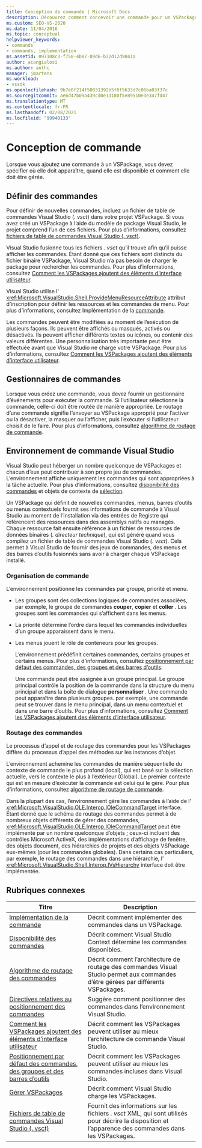```yaml
---
title: Conception de commande | Microsoft Docs
description: Découvrez comment concevoir une commande pour un VSPackage dans Visual Studio. Notamment, comment spécifier où il s’affiche, quand il est disponible et comment il doit être géré.
ms.custom: SEO-VS-2020
ms.date: 11/04/2016
ms.topic: conceptual
helpviewer_keywords:
- commands
- commands, implementation
ms.assetid: 097108c3-f758-4b87-89d6-b32d12d9041a
author: acangialosi
ms.author: anthc
manager: jmartens
ms.workload:
- vssdk
ms.openlocfilehash: 9b7e0f214f50831392b5f0f5633d7c06ba03f37c
ms.sourcegitcommit: ae6d47b09a439cd0e13180f5e89510e3e347fd47
ms.translationtype: MT
ms.contentlocale: fr-FR
ms.lasthandoff: 02/08/2021
ms.locfileid: "99940133"
---
```

# <a name="command-design"></a>Conception de commande
Lorsque vous ajoutez une commande à un VSPackage, vous devez spécifier où elle doit apparaître, quand elle est disponible et comment elle doit être gérée.

## <a name="define-commands"></a>Définir des commandes
 Pour définir de nouvelles commandes, incluez un fichier de table de commandes Visual Studio (*. vsct*) dans votre projet VSPackage. Si vous avez créé un VSPackage à l’aide du modèle de package Visual Studio, le projet comprend l’un de ces fichiers. Pour plus d’informations, consultez [fichiers de table de commandes Visual Studio (. vsct)](../../extensibility/internals/visual-studio-command-table-dot-vsct-files.md).

 Visual Studio fusionne tous les fichiers *. vsct* qu’il trouve afin qu’il puisse afficher les commandes. Étant donné que ces fichiers sont distincts du fichier binaire VSPackage, Visual Studio n’a pas besoin de charger le package pour rechercher les commandes. Pour plus d’informations, consultez [Comment les VSPackages ajoutent des éléments d’interface utilisateur](../../extensibility/internals/how-vspackages-add-user-interface-elements.md).

 Visual Studio utilise l' <xref:Microsoft.VisualStudio.Shell.ProvideMenuResourceAttribute> attribut d’inscription pour définir les ressources et les commandes de menu. Pour plus d’informations, consultez Implémentation de la [commande](../../extensibility/internals/command-implementation.md).

 Les commandes peuvent être modifiées au moment de l’exécution de plusieurs façons. Ils peuvent être affichés ou masqués, activés ou désactivés. Ils peuvent afficher différents textes ou icônes, ou contenir des valeurs différentes. Une personnalisation très importante peut être effectuée avant que Visual Studio ne charge votre VSPackage. Pour plus d’informations, consultez [Comment les VSPackages ajoutent des éléments d’interface utilisateur](../../extensibility/internals/how-vspackages-add-user-interface-elements.md).

## <a name="command-handlers"></a>Gestionnaires de commandes
 Lorsque vous créez une commande, vous devez fournir un gestionnaire d’événements pour exécuter la commande. Si l’utilisateur sélectionne la commande, celle-ci doit être routée de manière appropriée. Le routage d’une commande signifie l’envoyer au VSPackage approprié pour l’activer ou la désactiver, la masquer ou l’afficher, puis l’exécuter si l’utilisateur choisit de le faire. Pour plus d’informations, consultez [algorithme de routage de commande](../../extensibility/internals/command-routing-algorithm.md).

## <a name="visual-studio-command-environment"></a>Environnement de commande Visual Studio
 Visual Studio peut héberger un nombre quelconque de VSPackages et chacun d’eux peut contribuer à son propre jeu de commandes. L’environnement affiche uniquement les commandes qui sont appropriées à la tâche actuelle. Pour plus d’informations, consultez [disponibilité des commandes](../../extensibility/internals/command-availability.md) et objets de contexte de [sélection](../../extensibility/internals/selection-context-objects.md).

 Un VSPackage qui définit de nouvelles commandes, menus, barres d’outils ou menus contextuels fournit ses informations de commande à Visual Studio au moment de l’installation via des entrées de Registre qui référencent des ressources dans des assemblys natifs ou managés. Chaque ressource fait ensuite référence à un fichier de ressources de données binaires (*. directeur technique*), qui est généré quand vous compilez un fichier de table de commandes Visual Studio (*. vsct*). Cela permet à Visual Studio de fournir des jeux de commandes, des menus et des barres d’outils fusionnés sans avoir à charger chaque VSPackage installé.

### <a name="command-organization"></a>Organisation de commande
 L’environnement positionne les commandes par groupe, priorité et menu.

- Les groupes sont des collections logiques de commandes associées, par exemple, le groupe de commandes **couper**, **copier** et **coller** . Les groupes sont les commandes qui s’affichent dans les menus.

- La priorité détermine l’ordre dans lequel les commandes individuelles d’un groupe apparaissent dans le menu.

- Les menus jouent le rôle de conteneurs pour les groupes.

  L’environnement prédéfinit certaines commandes, certains groupes et certains menus. Pour plus d’informations, consultez [positionnement par défaut des commandes, des groupes et des barres d’outils](../../extensibility/internals/default-command-group-and-toolbar-placement.md).

  Une commande peut être assignée à un groupe principal. Le groupe principal contrôle la position de la commande dans la structure du menu principal et dans la boîte de dialogue **personnaliser** . Une commande peut apparaître dans plusieurs groupes. par exemple, une commande peut se trouver dans le menu principal, dans un menu contextuel et dans une barre d’outils. Pour plus d’informations, consultez [Comment les VSPackages ajoutent des éléments d’interface utilisateur](../../extensibility/internals/how-vspackages-add-user-interface-elements.md).

### <a name="command-routing"></a>Routage des commandes
 Le processus d’appel et de routage des commandes pour les VSPackages diffère du processus d’appel des méthodes sur les instances d’objet.

 L’environnement achemine les commandes de manière séquentielle du contexte de commande le plus profond (local), qui est basé sur la sélection actuelle, vers le contexte le plus à l’extérieur (Global). Le premier contexte qui est en mesure d’exécuter la commande est celui qui le gère. Pour plus d’informations, consultez [algorithme de routage de commande](../../extensibility/internals/command-routing-algorithm.md).

 Dans la plupart des cas, l’environnement gère les commandes à l’aide de l' <xref:Microsoft.VisualStudio.OLE.Interop.IOleCommandTarget> interface. Étant donné que le schéma de routage des commandes permet à de nombreux objets différents de gérer des commandes, <xref:Microsoft.VisualStudio.OLE.Interop.IOleCommandTarget> peut être implémenté par un nombre quelconque d’objets ; ceux-ci incluent des contrôles Microsoft ActiveX, des implémentations d’affichage de fenêtre, des objets document, des hiérarchies de projets et des objets VSPackage eux-mêmes (pour les commandes globales). Dans certains cas particuliers, par exemple, le routage des commandes dans une hiérarchie, l' <xref:Microsoft.VisualStudio.Shell.Interop.IVsHierarchy> interface doit être implémentée.

## <a name="related-topics"></a>Rubriques connexes

|Titre|Description|
|-----------|-----------------|
|[Implémentation de la commande](../../extensibility/internals/command-implementation.md)|Décrit comment implémenter des commandes dans un VSPackage.|
|[Disponibilité des commandes](../../extensibility/internals/command-availability.md)|Décrit comment Visual Studio Context détermine les commandes disponibles.|
|[Algorithme de routage des commandes](../../extensibility/internals/command-routing-algorithm.md)|Décrit comment l’architecture de routage des commandes Visual Studio permet aux commandes d’être gérées par différents VSPackages.|
|[Directives relatives au positionnement des commandes](../../extensibility/internals/command-placement-guidelines.md)|Suggère comment positionner des commandes dans l’environnement Visual Studio.|
|[Comment les VSPackages ajoutent des éléments d’interface utilisateur](../../extensibility/internals/how-vspackages-add-user-interface-elements.md)|Décrit comment les VSPackages peuvent utiliser au mieux l’architecture de commande Visual Studio.|
|[Positionnement par défaut des commandes, des groupes et des barres d’outils](../../extensibility/internals/default-command-group-and-toolbar-placement.md)|Décrit comment les VSPackages peuvent utiliser au mieux les commandes incluses dans Visual Studio.|
|[Gérer VSPackages](../../extensibility/managing-vspackages.md)|Décrit comment Visual Studio charge les VSPackages.|
|[Fichiers de table de commandes Visual Studio (. vsct)](../../extensibility/internals/visual-studio-command-table-dot-vsct-files.md)|Fournit des informations sur les fichiers *. vsct* XML, qui sont utilisés pour décrire la disposition et l’apparence des commandes dans les VSPackages.|
